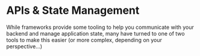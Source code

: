 # APIs & State Management

While frameworks provide some tooling to help you communicate with your backend and manage application state, many have turned to one of two tools to make this easier (or more complex, depending on your perspective...)
